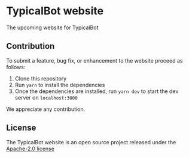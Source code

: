 # TypicalBot website

The upcoming website for TypicalBot

## Contribution

To submit a feature, bug fix, or enhancement to the website proceed as follows:

1. Clone this repository
2. Run `yarn` to install the dependencies
3. Once the dependencies are installed, run `yarn dev` to start the dev server on `localhost:3000`

We appreciate any contribution.

## License

The TypicalBot website is an open source project released under the [Apache-2.0 license](LICENSE)
